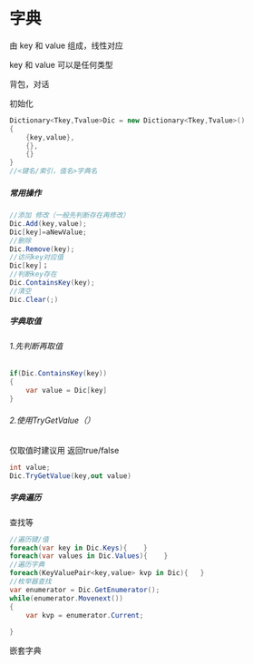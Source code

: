 # 字典

由 key 和 value 组成，线性对应

key 和 value 可以是任何类型

背包，对话



初始化

```c#
Dictionary<Tkey,Tvalue>Dic = new Dictionary<Tkey,Tvalue>()
{
    {key,value},
    {},
    {}
}
//<键名/索引，值名>字典名
```

##### 常用操作

```c#
//添加 修改（一般先判断存在再修改）
Dic.Add(key,value);
Dic[key]=aNewValue;
//删除
Dic.Remove(key);
//访问key对应值
Dic[key]；
//判断key存在
Dic.ContainsKey(key);
//清空
Dic.Clear(;)
```

##### 字典取值

###### 1.先判断再取值

```c#
if(Dic.ContainsKey(key))
{
    var value = Dic[key]
}
```

###### 2.使用TryGetValue（）

仅取值时建议用 返回true/false

```c#
int value;
Dic.TryGetValue(key,out value)
```



##### 字典遍历

查找等

```c#
//遍历键/值
foreach(var key in Dic.Keys){    }
foreach(var values in Dic.Values){    }
//遍历字典
foreach(KeyValuePair<key,value> kvp in Dic){   }
//枚举器查找
var enumerator = Dic.GetEnumerator();
while(enumerator.Movenext())
{
    var kvp = enumerator.Current;
    
}
```



嵌套字典